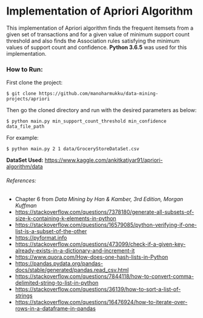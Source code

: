 # Implementation of Apriori Algorithm

This implementation of Apriori algorithm finds the frequent itemsets from a given set of transactions and for a given value of minimum support count threshold and also finds the Association rules satisfying the minimum values of support count and confidence.
__Python 3.6.5__ was used for this implementation.

### How to Run:
First clone the project:
```
$ git clone https://github.com/manoharmukku/data-mining-projects/apriori
```
Then go the cloned directory and run with the desired parameters as below:
```
$ python main.py min_support_count_threshold min_confidence data_file_path
```
For example:
```
$ python main.py 2 1 data/GroceryStoreDataSet.csv
```

__DataSet Used:__ https://www.kaggle.com/ankitkatiyar91/apriori-algorithm/data

###### References:
* Chapter 6 from _Data Mining by Han & Kamber, 3rd Edition, Morgan Kuffman_
* https://stackoverflow.com/questions/7378180/generate-all-subsets-of-size-k-containing-k-elements-in-python
* https://stackoverflow.com/questions/16579085/python-verifying-if-one-list-is-a-subset-of-the-other
* https://pyformat.info
* https://stackoverflow.com/questions/473099/check-if-a-given-key-already-exists-in-a-dictionary-and-increment-it
* https://www.quora.com/How-does-one-hash-lists-in-Python
* https://pandas.pydata.org/pandas-docs/stable/generated/pandas.read_csv.html
* https://stackoverflow.com/questions/7844118/how-to-convert-comma-delimited-string-to-list-in-python
* https://stackoverflow.com/questions/36139/how-to-sort-a-list-of-strings
* https://stackoverflow.com/questions/16476924/how-to-iterate-over-rows-in-a-dataframe-in-pandas
